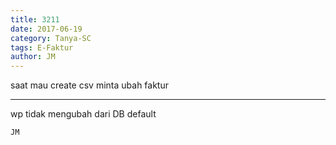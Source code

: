 ```yaml
---
title: 3211
date: 2017-06-19
category: Tanya-SC
tags: E-Faktur
author: JM
---
```


saat mau create csv minta ubah faktur

---

wp tidak mengubah dari DB default

`JM`
